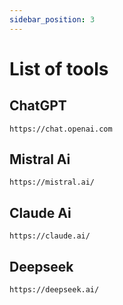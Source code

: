 ```yaml
---
sidebar_position: 3
---
```


# List of tools


## ChatGPT


```
https://chat.openai.com
```

## Mistral Ai

```
https://mistral.ai/
```

## Claude Ai

```
https://claude.ai/
```

## Deepseek

```
https://deepseek.ai/
```
